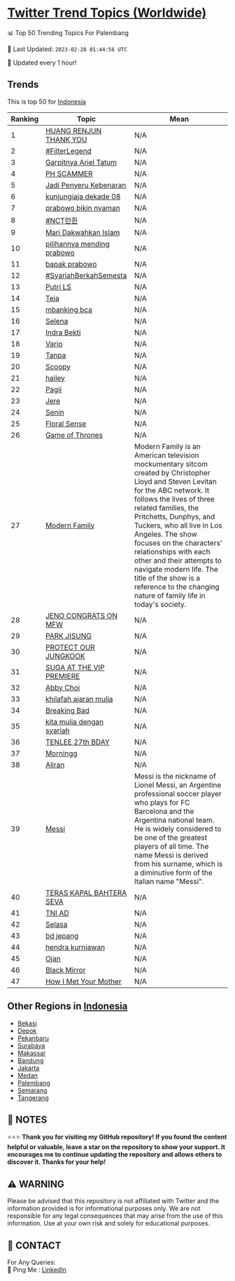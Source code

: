 [Twitter Trend Topics (Worldwide)](https://github.com/ErcinDedeoglu/Twitter-Trend-Topics)
==========


📊 Top 50 Trending Topics For Palembang

📆 Last Updated: `2023-02-28 01:44:56 UTC`

🔧 Updated every 1 hour!


## Trends

This is top 50 for [Indonesia](</Indonesia>)

| Ranking | Topic | Mean |
| ------- | ------------ | ------------ |
| 1 | [HUANG RENJUN THANK YOU](http://twitter.com/search?q=HUANG+RENJUN+THANK+YOU) | N/A |
| 2 | [#FilterLegend](http://twitter.com/search?q=%23FilterLegend) | N/A |
| 3 | [Garpitnya Ariel Tatum](http://twitter.com/search?q=Garpitnya+Ariel+Tatum) | N/A |
| 4 | [PH SCAMMER](http://twitter.com/search?q=PH+SCAMMER) | N/A |
| 5 | [Jadi Penyeru Kebenaran](http://twitter.com/search?q=Jadi+Penyeru+Kebenaran) | N/A |
| 6 | [kunjungiaja dekade 08](http://twitter.com/search?q=kunjungiaja+dekade+08) | N/A |
| 7 | [prabowo bikin nyaman](http://twitter.com/search?q=prabowo+bikin+nyaman) | N/A |
| 8 | [#NCT런쥔](http://twitter.com/search?q=%23NCT%eb%9f%b0%ec%a5%94) | N/A |
| 9 | [Mari Dakwahkan Islam](http://twitter.com/search?q=Mari+Dakwahkan+Islam) | N/A |
| 10 | [pilihannya mending prabowo](http://twitter.com/search?q=pilihannya+mending+prabowo) | N/A |
| 11 | [bapak prabowo](http://twitter.com/search?q=bapak+prabowo) | N/A |
| 12 | [#SyariahBerkahSemesta](http://twitter.com/search?q=%23SyariahBerkahSemesta) | N/A |
| 13 | [Putri LS](http://twitter.com/search?q=Putri+LS) | N/A |
| 14 | [Teja](http://twitter.com/search?q=Teja) | N/A |
| 15 | [mbanking bca](http://twitter.com/search?q=mbanking+bca) | N/A |
| 16 | [Selena](http://twitter.com/search?q=Selena) | N/A |
| 17 | [Indra Bekti](http://twitter.com/search?q=Indra+Bekti) | N/A |
| 18 | [Vario](http://twitter.com/search?q=Vario) | N/A |
| 19 | [Tanpa](http://twitter.com/search?q=Tanpa) | N/A |
| 20 | [Scoopy](http://twitter.com/search?q=Scoopy) | N/A |
| 21 | [hailey](http://twitter.com/search?q=hailey) | N/A |
| 22 | [Pagii](http://twitter.com/search?q=Pagii) | N/A |
| 23 | [Jere](http://twitter.com/search?q=Jere) | N/A |
| 24 | [Senin](http://twitter.com/search?q=Senin) | N/A |
| 25 | [Floral Sense](http://twitter.com/search?q=Floral+Sense) | N/A |
| 26 | [Game of Thrones](http://twitter.com/search?q=Game+of+Thrones) | N/A |
| 27 | [Modern Family](http://twitter.com/search?q=Modern+Family) | Modern Family is an American television mockumentary sitcom created by Christopher Lloyd and Steven Levitan for the ABC network. It follows the lives of three related families, the Pritchetts, Dunphys, and Tuckers, who all live in Los Angeles. The show focuses on the characters' relationships with each other and their attempts to navigate modern life. The title of the show is a reference to the changing nature of family life in today's society. |
| 28 | [JENO CONGRATS ON MFW](http://twitter.com/search?q=JENO+CONGRATS+ON+MFW) | N/A |
| 29 | [PARK JISUNG](http://twitter.com/search?q=PARK+JISUNG) | N/A |
| 30 | [PROTECT OUR JUNGKOOK](http://twitter.com/search?q=PROTECT+OUR+JUNGKOOK) | N/A |
| 31 | [SUGA AT THE VIP PREMIERE](http://twitter.com/search?q=SUGA+AT+THE+VIP+PREMIERE) | N/A |
| 32 | [Abby Choi](http://twitter.com/search?q=Abby+Choi) | N/A |
| 33 | [khilafah ajaran mulia](http://twitter.com/search?q=khilafah+ajaran+mulia) | N/A |
| 34 | [Breaking Bad](http://twitter.com/search?q=Breaking+Bad) | N/A |
| 35 | [kita mulia dengan syariah](http://twitter.com/search?q=kita+mulia+dengan+syariah) | N/A |
| 36 | [TENLEE 27th BDAY](http://twitter.com/search?q=TENLEE+27th+BDAY) | N/A |
| 37 | [Morningg](http://twitter.com/search?q=Morningg) | N/A |
| 38 | [Aliran](http://twitter.com/search?q=Aliran) | N/A |
| 39 | [Messi](http://twitter.com/search?q=Messi) | Messi is the nickname of Lionel Messi, an Argentine professional soccer player who plays for FC Barcelona and the Argentina national team. He is widely considered to be one of the greatest players of all time. The name Messi is derived from his surname, which is a diminutive form of the Italian name "Messi". |
| 40 | [TERAS KAPAL BAHTERA SEVA](http://twitter.com/search?q=TERAS+KAPAL+BAHTERA+SEVA) | N/A |
| 41 | [TNI AD](http://twitter.com/search?q=TNI+AD) | N/A |
| 42 | [Selasa](http://twitter.com/search?q=Selasa) | N/A |
| 43 | [bd jepang](http://twitter.com/search?q=bd+jepang) | N/A |
| 44 | [hendra kurniawan](http://twitter.com/search?q=hendra+kurniawan) | N/A |
| 45 | [Ojan](http://twitter.com/search?q=Ojan) | N/A |
| 46 | [Black Mirror](http://twitter.com/search?q=Black+Mirror) | N/A |
| 47 | [How I Met Your Mother](http://twitter.com/search?q=How+I+Met+Your+Mother) | N/A |



## Other Regions in [Indonesia](</Indonesia>)

* [Bekasi](</Indonesia/Bekasi.md>)
* [Depok](</Indonesia/Depok.md>)
* [Pekanbaru](</Indonesia/Pekanbaru.md>)
* [Surabaya](</Indonesia/Surabaya.md>)
* [Makassar](</Indonesia/Makassar.md>)
* [Bandung](</Indonesia/Bandung.md>)
* [Jakarta](</Indonesia/Jakarta.md>)
* [Medan](</Indonesia/Medan.md>)
* [Palembang](</Indonesia/Palembang.md>)
* [Semarang](</Indonesia/Semarang.md>)
* [Tangerang](</Indonesia/Tangerang.md>)



## 📝 NOTES

⭐⭐⭐ **Thank you for visiting my GitHub repository! If you found the content helpful or valuable, leave a star on the repository to show your support. It encourages me to continue updating the repository and allows others to discover it. Thanks for your help!**


## ⚠️ WARNING

Please be advised that this repository is not affiliated with Twitter and the information provided is for informational purposes only. We are not responsible for any legal consequences that may arise from the use of this information. Use at your own risk and solely for educational purposes.


## 📨 CONTACT

 For Any Queries:  
            🏓 Ping Me : [LinkedIn](https://www.linkedin.com/in/ercindedeoglu/)
